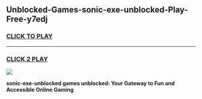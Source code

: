 
## Unblocked-Games-sonic-exe-unblocked-Play-Free-y7edj
<h3>
<a href="https://premium76.site?title=sonic-exe-unblocked&ref=18A1">CLICK TO PLAY</a></h3>
<hr>

<h3>
<a href="https://premium76.site?title=sonic-exe-unblocked&ref=18A1">CLICK 2 PLAY</a>
  
</h3>

<a href="https://premium76.site?title=sonic-exe-unblocked&ref=18A1"><img src="https://clearcache.store/games.png"></a>


**sonic-exe-unblocked games unblocked: Your Gateway to Fun and Accessible Online Gaming**
